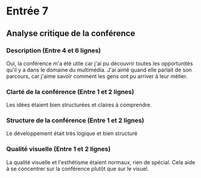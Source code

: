 # Entrée 7
## Analyse critique de la conférence

### Description (Entre 4 et 6 lignes)
Oui, la conférence m'a été utile car j'ai pu découvrir toutes les opportunités qu'il y a dans le domaine du multimédia. J'ai aimé quand elle parlait de son parcours, car j'aime savoir comment les gens ont pu arriver à leur métier.

### Clarté de la conférence (Entre 1 et 2 lignes)
Les idées étaient bien structurées et claires à comprendre.

### Structure de la conférence (Entre 1 et 2 lignes)
Le développement était très logique et bien structuré

### Qualité visuelle (Entre 1 et 2 lignes)
La qualité visuelle et l'esthétisme étaient normaux, rien de spécial. Cela aide à se concentrer sur la conférence plutôt que sur le visuel.


